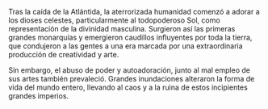 
Tras la caída de la Atlántida, la aterrorizada humanidad comenzó a adorar a los dioses celestes, particularmente al todopoderoso Sol, como representación de la divinidad masculina. Surgieron así las primeras grandes monarquías y emergieron caudillos influyentes por toda la tierra, que condujeron a las gentes a una era marcada por una extraordinaria producción de creatividad y arte.

Sin embargo, el abuso de poder y autoadoración, junto al mal empleo de sus artes también prevaleció. Grandes inundaciones alteraron la forma de vida del mundo entero, llevando al caos y a la ruina de estos incipientes grandes imperios. 